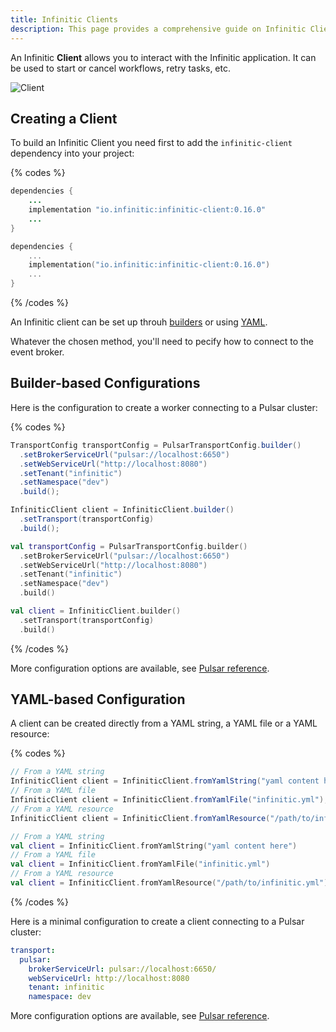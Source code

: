 ```yaml
---
title: Infinitic Clients
description: This page provides a comprehensive guide on Infinitic Clients, essential components for interacting with Infinitic applications. Learn how to create, configure, and utilize clients to manage workflows, retry tasks, and perform other crucial operations in your distributed system. Discover the flexibility of builder-based and YAML-based configurations for seamless integration with your Infinitic infrastructure.
---
```


An Infinitic **Client**  allows you to interact with the Infinitic application. It can be used to start or cancel workflows, retry tasks, etc.

![Client](/img/concept-client-only@2x.png)

## Creating a Client

To build an Infinitic Client you need first to add the `infinitic-client` dependency into your project:

{% codes %}

```java
dependencies {
    ...
    implementation "io.infinitic:infinitic-client:0.16.0"
    ...
}
```

```kotlin
dependencies {
    ...
    implementation("io.infinitic:infinitic-client:0.16.0")
    ...
}
```

{% /codes %}

An Infinitic client can be set up throuh [builders](#builder-based-configuration) or using [YAML](#yaml-based-configuration). 

Whatever the chosen method, you'll need to pecify how to connect to the event broker. 

## Builder-based Configurations

Here is the configuration to create a worker connecting to a Pulsar cluster:

{% codes %}

```java
TransportConfig transportConfig = PulsarTransportConfig.builder()
  .setBrokerServiceUrl("pulsar://localhost:6650")
  .setWebServiceUrl("http://localhost:8080") 
  .setTenant("infinitic")
  .setNamespace("dev")
  .build();

InfiniticClient client = InfiniticClient.builder()
  .setTransport(transportConfig)
  .build();
```

```kotlin
val transportConfig = PulsarTransportConfig.builder()
  .setBrokerServiceUrl("pulsar://localhost:6650")
  .setWebServiceUrl("http://localhost:8080")
  .setTenant("infinitic")
  .setNamespace("dev")
  .build()

val client = InfiniticClient.builder()
  .setTransport(transportConfig)
  .build()
``` 

{% /codes %}

More configuration options are available, see [Pulsar reference](/docs/references/pulsar).

## YAML-based Configuration

A client can be created directly from a YAML string, a YAML file or a YAML resource:

{% codes %}

```java
// From a YAML string
InfiniticClient client = InfiniticClient.fromYamlString("yaml content here");
// From a YAML file
InfiniticClient client = InfiniticClient.fromYamlFile("infinitic.yml");
// From a YAML resource
InfiniticClient client = InfiniticClient.fromYamlResource("/path/to/infinitic.yml");
```

```kotlin
// From a YAML string
val client = InfiniticClient.fromYamlString("yaml content here")
// From a YAML file
val client = InfiniticClient.fromYamlFile("infinitic.yml")
// From a YAML resource
val client = InfiniticClient.fromYamlResource("/path/to/infinitic.yml")
```

{% /codes %}

Here is a minimal configuration to create a client connecting to a Pulsar cluster:

```yaml
transport:
  pulsar:
    brokerServiceUrl: pulsar://localhost:6650/
    webServiceUrl: http://localhost:8080
    tenant: infinitic
    namespace: dev
```

More configuration options are available, see [Pulsar reference](/docs/references/pulsar).



